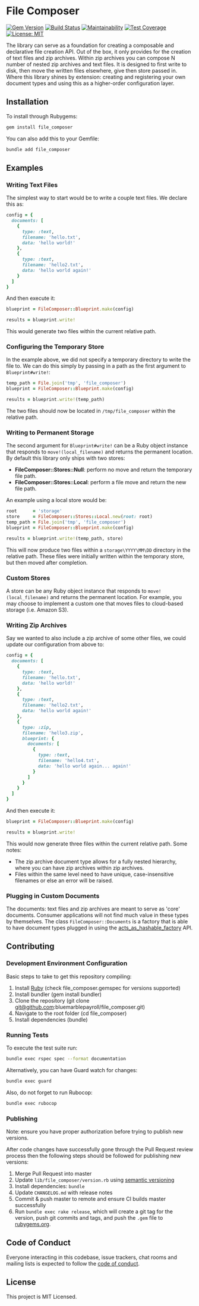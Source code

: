 # File Composer

[![Gem Version](https://badge.fury.io/rb/file_composer.svg)](https://badge.fury.io/rb/file_composer) [![Build Status](https://travis-ci.org/bluemarblepayroll/file_composer.svg?branch=master)](https://travis-ci.org/bluemarblepayroll/file_composer) [![Maintainability](https://api.codeclimate.com/v1/badges/5360d687b0e93a4c7cf5/maintainability)](https://codeclimate.com/github/bluemarblepayroll/file_composer/maintainability) [![Test Coverage](https://api.codeclimate.com/v1/badges/5360d687b0e93a4c7cf5/test_coverage)](https://codeclimate.com/github/bluemarblepayroll/file_composer/test_coverage) [![License: MIT](https://img.shields.io/badge/License-MIT-yellow.svg)](https://opensource.org/licenses/MIT)

The library can serve as a foundation for creating a composable and declarative file creation API.  Out of the box, it only provides for the creation of text files and zip archives.  Within zip archives you can compose N number of nested zip archives and text files.  It is designed to first write to disk, then move the written files elsewhere, give then store passed in.  Where this library shines by extension: creating and registering your own document types and using this as a higher-order configuration layer.


## Installation

To install through Rubygems:

````bash
gem install file_composer
````

You can also add this to your Gemfile:

````bash
bundle add file_composer
````

## Examples

### Writing Text Files

The simplest way to start would be to write a couple text files.  We declare this as:

````ruby
config = {
  documents: [
    {
      type: :text,
      filename: 'hello.txt',
      data: 'hello world!'
    },
    {
      type: :text,
      filename: 'hello2.txt',
      data: 'hello world again!'
    }
  ]
}
````

And then execute it:

````ruby
blueprint = FileComposer::Blueprint.make(config)

results = blueprint.write!
````

This would generate two files within the current relative path.

### Configuring the Temporary Store

In the example above, we did not specify a temporary directory to write the file to.  We can do this simply by passing in a path as the first argument to `Blueprint#write!`:

````ruby
temp_path = File.join('tmp', 'file_composer')
blueprint = FileComposer::Blueprint.make(config)

results = blueprint.write!(temp_path)
````

The two files should now be located in `/tmp/file_composer` within the relative path.

### Writing to Permanent Storage

The second argument for `Blueprint#write!` can be a Ruby object instance that responds to `move!(local_filename)` and returns the permanent location.  By default this library only ships with two stores:

* **FileComposer::Stores::Null**: perform no move and return the temporary file path.
* **FileComposer::Stores::Local**: perform a file move and return the new file path.

An example using a local store would be:

````ruby
root      = 'storage'
store     = FileComposer::Stores::Local.new(root: root)
temp_path = File.join('tmp', 'file_composer')
blueprint = FileComposer::Blueprint.make(config)

results = blueprint.write!(temp_path, store)
````

This will now produce two files within a `storage\YYYY\MM\DD` directory in the relative path.  These files were initially written within the temporary store, but then moved after completion.

### Custom Stores

A store can be any Ruby object instance that responds to `move!(local_filename)` and returns the permanent location.  For example, you may choose to implement a custom one that moves files to cloud-based storage (i.e. Amazon S3).

### Writing Zip Archives

Say we wanted to also include a zip archive of some other files, we could update our configuration from above to:

````ruby
config = {
  documents: [
    {
      type: :text,
      filename: 'hello.txt',
      data: 'hello world!'
    },
    {
      type: :text,
      filename: 'hello2.txt',
      data: 'hello world again!'
    },
    {
      type: :zip,
      filename: 'hello3.zip',
      blueprint: {
        documents: [
          {
            type: :text,
            filename: 'hello4.txt',
            data: 'hello world again... again!'
          }
        ]
      }
    }
  ]
}
````

And then execute it:

````ruby
blueprint = FileComposer::Blueprint.make(config)

results = blueprint.write!
````

This would now generate three files within the current relative path.  Some notes:

* The zip archive document type allows for a fully nested hierarchy, where you can have zip archives within zip archives.
* Files within the same level need to have unique, case-insensitive filenames or else an error will be raised.

### Plugging in Custom Documents

The documents: text files and zip archives are meant to serve as 'core' documents.  Consumer applications will not find much value in these types by themselves.  The class `FileComposer::Documents` is a factory that is able to have document types plugged in using the [acts_as_hashable_factory](https://github.com/bluemarblepayroll/acts_as_hashable) API.

## Contributing

### Development Environment Configuration

Basic steps to take to get this repository compiling:

1. Install [Ruby](https://www.ruby-lang.org/en/documentation/installation/) (check file_composer.gemspec for versions supported)
2. Install bundler (gem install bundler)
3. Clone the repository (git clone git@github.com:bluemarblepayroll/file_composer.git)
4. Navigate to the root folder (cd file_composer)
5. Install dependencies (bundle)

### Running Tests

To execute the test suite run:

````bash
bundle exec rspec spec --format documentation
````

Alternatively, you can have Guard watch for changes:

````bash
bundle exec guard
````

Also, do not forget to run Rubocop:

````bash
bundle exec rubocop
````

### Publishing

Note: ensure you have proper authorization before trying to publish new versions.

After code changes have successfully gone through the Pull Request review process then the following steps should be followed for publishing new versions:

1. Merge Pull Request into master
2. Update `lib/file_composer/version.rb` using [semantic versioning](https://semver.org/)
3. Install dependencies: `bundle`
4. Update `CHANGELOG.md` with release notes
5. Commit & push master to remote and ensure CI builds master successfully
6. Run `bundle exec rake release`, which will create a git tag for the version, push git commits and tags, and push the `.gem` file to [rubygems.org](https://rubygems.org).

## Code of Conduct

Everyone interacting in this codebase, issue trackers, chat rooms and mailing lists is expected to follow the [code of conduct](https://github.com/bluemarblepayroll/file_composer/blob/master/CODE_OF_CONDUCT.md).

## License

This project is MIT Licensed.

